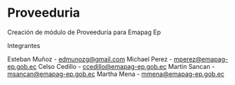 # Proveeduria
Creación de módulo de Proveeduría para Emapag Ep

Integrantes

Esteban Muñoz - edmunozg@gmail.com
Michael Perez - mperez@emapag-ep.gob.ec
Celso Cedillo - ccedillo@emapag-ep.gob.ec
Martin Sancan - msancan@emapag-ep.gob.ec
Martha Mena - mmena@emapag-ep.gob.ec
